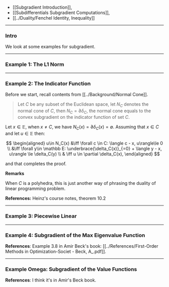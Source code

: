 - [[Subgradient Introduction]],
- [[Subdifferentials Subgradient Computations]],
- [[../Duality/Fenchel Identity, Inequality]]


---
### **Intro**

We look at some examples for subgradient. 


---
### **Example 1: The L1 Norm**


---
### **Example 2: The Indicator Function**

Before we start, recall contents from [[../Background/Normal Cone]]. 

> Let $C$ be any subset of the Euclidean space, let $N_C$ denotes the normal cone of $C$, then $N_C = \partial \delta_C$, the normal cone equals to the convex subgradient on the indicator function of set $C$. 

Let $x\in \mathbb E$, when $x\neq C$, we have $N_C(x) = \partial \delta_C(x) = \emptyset$. Assuming that $x\in C$ and let $u \in \mathbb E$ then: 

$$
\begin{aligned}
    u\in N_C(x) &\iff \forall c \in C: \langle c - x, u\rangle\le 0
    \\
    &\iff \forall y\in \mathbb E: \underbrace{\delta_C(x)}_{=0} + \langle y - x, u\rangle \le \delta_C(y)
    \\
    & \iff 
    u \in \partial \delta_C(x), 
\end{aligned}
$$

and that completes the proof. 

**Remarks**

When $C$ is a polyhedra, this is just another way of phrasing the duality of linear programming problem. 

**References:** Heinz's course notes, theorem 10.2

---
### **Example 3: Piecewise Linear**


---
### **Example 4: Subgradient of the Max Eigenvalue Function**



**References**: Example 3.8 in Amir Beck's book: [[../References/First-Order Methods in Optimization-Societ - Beck, A_.pdf]]. 

---
### **Example Omega: Subgradient of the Value Functions**


**References**: I think it's in Amir's Beck book. 
